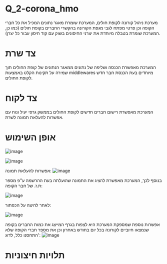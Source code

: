 # Q_2-corona_hmo
מערכת ניהול קורונה לקופת חולים, המערכת שומרת מאגר נתונים המכיל את כל חברי הקופה וכן פרטי מפתח לגבי מגפת הקורונה בהקשרי החברים בקופת חולים (כמו כן, המערכת שומרת בטבלה מיוחדת את יצרני החיסונים בשוק עם קוד חיסון עבור כל יצרן). 
# צד שרת 
המערכת מאפשרת הכנסה ושליפה של נתונים ממאגר הנתונים של קופת החולים תוך שמירה על תקינות הקלט באמצעות middlewares מיוחדים בעת הכנסת חבר חדש לקופת החולים.  
# צד לקוח
המערכת מאפשרת רישום חברים חדשים לקופת החולים בממשק גרפי יעיל ונוח עם אפשרות להעלאת תמונה לשרת.

# אופן השימוש
![image](https://github.com/ruth-katzir/Q_2-corona_hmo/assets/133040769/ebbc75b3-96c1-4954-b9ed-736fdf16f84b)

![image](https://github.com/ruth-katzir/Q_2-corona_hmo/assets/133040769/5f735463-a3c8-49ea-9a03-d0593219d1a5)

אפשרות להעלאת תמונה:
![image](https://github.com/ruth-katzir/Q_2-corona_hmo/assets/133040769/626f25f8-8754-4768-bb53-83fcc8db8916)

בנוסף לכך, המערכת מאפשרת להציג את התמונה שהועלתה בעת ההרשמה ע"פ מספר ת.ז. של חבר הקופה:

![image](https://github.com/ruth-katzir/Q_2-corona_hmo/assets/133040769/95aa913d-3bd9-4d0c-9d41-8fc55051cab2)

לאחר לחיצה על הכפתור:

![image](https://github.com/ruth-katzir/Q_2-corona_hmo/assets/133040769/e7ff0e00-b09c-44be-9746-d12eb567ad04)



אפשרות נוספת שמספקת המערכת היא לצפות בגרף המייצג את כמות החברים בקופה שנמצאו חיוביים לקורונה בכל יום בחודש באחרון וכן את מספר חברי הקופה שלא התחסנו כלל, לדוג':
![image](https://github.com/ruth-katzir/Q_2-corona_hmo/assets/133040769/64e90436-08b7-4d39-91f1-1060f0e84825)



# תלויות חיצוניות
